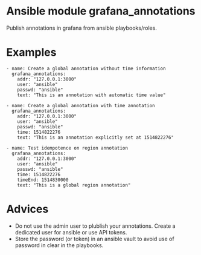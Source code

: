 # Ansible module grafana_annotations

Publish annotations in grafana from ansible playbooks/roles.

# Examples

```
- name: Create a global annotation without time information
  grafana_annotations:
    addr: "127.0.0.1:3000"
    user: "ansible"
    passwd: "ansible"
    text: "This is an annotation with automatic time value"

- name: Create a global annotation with time annotation
  grafana_annotations:
    addr: "127.0.0.1:3000"
    user: "ansible"
    passwd: "ansible"
    time: 1514822276
    text: "This is an annotation explicitly set at 1514822276"

- name: Test idempotence on region annotation
  grafana_annotations:
    addr: "127.0.0.1:3000"
    user: "ansible"
    passwd: "ansible"
    time: 1514822276
    timeEnd: 1514830000
    text: "This is a global region annotation"
```

# Advices

* Do not use the admin user to plublish your annotations.
  Create a dedicated user for ansible or use API tokens.
* Store the password (or token) in an ansible vault to avoid use of password in clear in the playbooks. 
